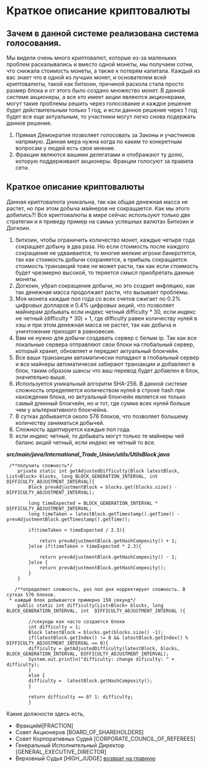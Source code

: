 # Краткое описание криптовалюты
## Зачем в данной системе реализована система голосования.

Мы видели очень много криптовалют, которые из-за маленьких проблем раскалывались 
и вместо одной монеты, мы получаем сотни, что снижала стоимость монеты, а также
к потерям капитала.
Каждый из вас знает что в одной из лучших монет, и основателем всей криптовалюты,
такой как биткоин, причиной раскола стала просто размер блока и от этого было создано
множество монет. В данной системе акционеры, а все кто имеет акции являются акционерами,
могут такие проблемы решить через голосование и каждое решение будет действительным только 
1 год, и если данное решение через 1 год будет все еще актуальным, то участники
могут легко снова подержать данное решение.
1. Прямая Демократия позволяет голосовать за Законы и участников напрямую. Данная
мера нужна когда по каким то конкретным вопросам у людей есть свое мнение.
2. Фракции являются вашими делегатами и отображают ту долю, которую поддерживают акционеры.
Фракции голосуют за правила сети.



## Краткое описание криптовалюты
Данная криптовалюта уникальна, так как общая денежная масса не растет, но при этом добыча майнеров не сокращается.
Как мы этого добились?! Все криптовалюты в мире сейчас используют только две стратегии и
я приведу пример на самых успешных валютах Биткоин и Догкоин.
1. биткоин, чтобы ограничить количество монет, каждые четыре года сокращает добычу в два раза.
Но если стоимость после каждого сокращения не удваивается, то многие мелкие игроки банкротятся,
так как стоимость добычи сохраняется, а прибыль сокращается. стоимость транзакций тоже не может
расти, так как если стоимость будет чрезмерно высокой, то теряется смысл приобретать данные монеты.
2. Догкоин, убрал сокращение добычи, но это создает инфляцию, как так денежная масса продолжает расти,
что вызывает проблемы.
3. Моя монета каждые пол года со всех счетов сжигает по 0.2% цифровых долларов и 0.4% цифровых акций,
что позволяет майнерам добывать если индекс четный difficulty * 30, если индекс не четный (difficulty * 30) + 1,
где difficulty равен количеству нулей в хэш
и при этом денежная масса не растет, так как добыча и уничтожение приходят в равновесие.
4. Вам не нужно для добычи создавать сервер с белым ip. Так как все локальные сервера отправляют 
свои блоки на глобальный сервер, который хранит, обновляет и передает актуальный блокчейн.
5. Все ваши транзакции автоматически попадают в глобальный сервер и все майнеры автоматически
забирают транзакции и добавляют в блок, таким образом шансы что ваш перевод будет добавлен в блок,
значительно выше.
6. Используется уникальный алгоритм SHA-256. В данной системе сложность определяется количеством
нулей в строке hash при нахождении блока, но актуальный блокчейн является не только самый длинный блокчейн,
но и тот, где сумма всех нулей больше чем у альтернативного блокчейна.
7. В сутках добывается около 576 блоков, что позволяет большему количеству заниматься добычей.
8. Сложность адаптируется каждые пол года.
9. если индекс четный, то добывать могут только те майнеры чей баланс акций четный, если индекс не четный то все.


***src/main/java/International_Trade_Union/utils/UtilsBlock.java***


````
 /**получить сложность*/
    private static int getAdjustedDifficulty(Block latestBlock, List<Block> blocks, long BLOCK_GENERATION_INTERVAL, int DIFFICULTY_ADJUSTMENT_INTERVAL){
        Block prevAdjustmentBlock = blocks.get(blocks.size() - DIFFICULTY_ADJUSTMENT_INTERVAL);

        long timeExpected = BLOCK_GENERATION_INTERVAL * DIFFICULTY_ADJUSTMENT_INTERVAL;
        long timeTaken = latestBlock.getTimestamp().getTime() - prevAdjustmentBlock.getTimestamp().getTime();

        if(timeTaken < timeExpected / 2.3){

            return prevAdjustmentBlock.getHashCompexity() + 1;
        }else if(timeTaken > timeExpected * 2.3){

            return prevAdjustmentBlock.getHashCompexity() - 1;
        }else {
            return prevAdjustmentBlock.getHashCompexity();
        }
    }
````

````
   /**определяет сложность, раз пол дня корректирует сложность. В сутках 576 блоков. 
 * каждый блок добывается примерно 150 секунд*/
    public static int difficulty(List<Block> blocks, long BLOCK_GENERATION_INTERVAL, int  DIFFICULTY_ADJUSTMENT_INTERVAL ){

        //секунды как часто создается блоки
        int difficulty = 1;
        Block latestBlock = blocks.get(blocks.size() -1);
        if(latestBlock.getIndex() != 0 && latestBlock.getIndex() % DIFFICULTY_ADJUSTMENT_INTERVAL == 0){
        difficulty = getAdjustedDifficulty(latestBlock, blocks, BLOCK_GENERATION_INTERVAL, DIFFICULTY_ADJUSTMENT_INTERVAL);
        System.out.println("difficulty: change dificulty: " + difficulty);
        }
        else {
        difficulty =  latestBlock.getHashCompexity();
        }

        return difficulty == 0? 1: difficulty;
        }

````

Какие должности здесь есть,
- Фракцийй[FRACTION]
- Совет Акционеров [BOARD_OF_SHAREHOLDERS]
- Совет Корпоративных Судей [CORPORATE_COUNCIL_OF_REFEREES]
- Генеральный Исполнительный Директор [GENERAL_EXECUTIVE_DIRECTOR]
- Верховный Судья [HIGH_JUDGE]
[возврат на главную](./documentationRus.md)